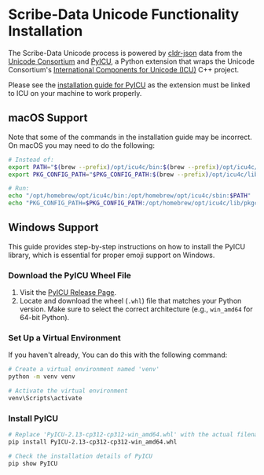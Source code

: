 # Scribe-Data Unicode Functionality Installation

The Scribe-Data Unicode process is powered by [cldr-json](https://github.com/unicode-org/cldr-json) data from the [Unicode Consortium](https://home.unicode.org/) and [PyICU](https://gitlab.pyicu.org/main/pyicu), a Python extension that wraps the Unicode Consortium's [International Components for Unicode (ICU)](https://github.com/unicode-org/icu) C++ project.

Please see the [installation guide for PyICU](https://gitlab.pyicu.org/main/pyicu) as the extension must be linked to ICU on your machine to work properly.

## macOS Support

Note that some of the commands in the installation guide may be incorrect. On macOS you may need to do the following:

```bash
# Instead of:
export PATH="$(brew --prefix)/opt/icu4c/bin:$(brew --prefix)/opt/icu4c/sbin:$PATH"
export PKG_CONFIG_PATH="$PKG_CONFIG_PATH:$(brew --prefix)/opt/icu4c/lib/pkgconfig"

# Run:
echo "/opt/homebrew/opt/icu4c/bin:/opt/homebrew/opt/icu4c/sbin:$PATH"
echo "PKG_CONFIG_PATH=$PKG_CONFIG_PATH:/opt/homebrew/opt/icu4c/lib/pkgconfig"
```

## Windows Support

This guide provides step-by-step instructions on how to install the PyICU library, which is essential for proper emoji support on Windows.

### Download the PyICU Wheel File

1. Visit the [PyICU Release Page](https://github.com/cgohlke/pyicu-build/releases).
2. Locate and download the wheel (`.whl`) file that matches your Python version. Make sure to select the correct architecture (e.g., `win_amd64` for 64-bit Python).

### Set Up a Virtual Environment

If you haven't already, You can do this with the following command:

```bash
# Create a virtual environment named 'venv'
python -m venv venv

# Activate the virtual environment
venv\Scripts\activate
```

### Install PyICU

```bash
# Replace 'PyICU-2.13-cp312-cp312-win_amd64.whl' with the actual filename you downloaded
pip install PyICU-2.13-cp312-cp312-win_amd64.whl

# Check the installation details of PyICU
pip show PyICU
```
